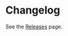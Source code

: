# Changelog

See the [Releases](https://github.com/paulo-ferraz-oliveira/simpler_cowboy_rest/releases) page.
